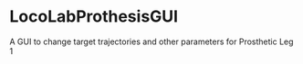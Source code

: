 # LocoLabProthesisGUI
A GUI to change target trajectories and other parameters for Prosthetic Leg 1

